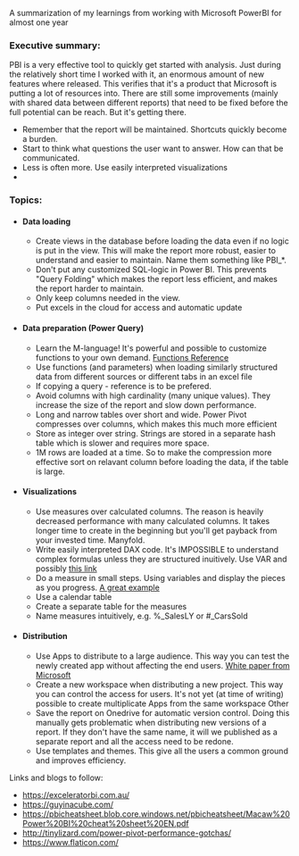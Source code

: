 A summarization of my learnings from working with Microsoft PowerBI for almost one year

### Executive summary:
PBI is a very effective tool to quickly get started with analysis. Just during the relatively short time I worked with it, 
an enormous amount of new features where released. This verifies that it's a product that Microsoft is putting a lot of 
resources into. 
There are still some improvements (mainly with shared data between different reports) that need to be fixed before the 
full potential can be reach. But it's getting there. 

- Remember that the report will be maintained. Shortcuts quickly become a burden.
- Start to think what questions the user want to answer. How can that be communicated.
- Less is often more. Use easily interpreted visualizations
- 

### Topics:
- #### Data loading
  - Create views in the database before loading the data even if no logic is put in the view. This will make the report more robust,
  easier to understand and easier to maintain. Name them something like PBI_*.
  - Don't put any customized SQL-logic in Power BI. This prevents "Query Folding" which makes the report less efficient, and
  makes the report harder to maintain.
  - Only keep columns needed in the view. 
  - Put excels in the cloud for access and automatic update
  
- #### Data preparation (Power Query)
  - Learn the M-language! It's powerful and possible to customize functions to your own demand. [Functions Reference](https://docs.microsoft.com/en-us/powerquery-m/power-query-m-reference)
  - Use functions (and parameters) when loading similarly structured data from different sources or different tabs in an excel file
  - If copying a query - reference is to be prefered.
  - Avoid columns with high cardinality (many unique values). They increase the size of the report and slow down performance.
  - Long and narrow tables over short and wide. Power Pivot compresses over columns, which makes this much more efficient
  - Store as integer over string. Strings are stored in a separate hash table which is slower and requires more space. 
  - 1M rows are loaded at a time. So to make the compression more effective sort on relavant column before loading the data, if the table is large. 
  
- #### Visualizations
  - Use measures over calculated columns. The reason is heavily decreased performance with many calculated columns. It takes longer time to create in the beginning but you'll get payback from your invested time. Manyfold. 
  - Write easily interpreted DAX code. It's IMPOSSIBLE to understand complex formulas unless they are structured inuitively. Use VAR and possibly [this link](https://www.daxformatter.com/)
  - Do a measure in small steps. Using variables and display the pieces as you progress. [A great example](https://exceleratorbi.com.au/how-to-solve-a-complex-dax-problem/)
  - Use a calendar table
  - Create a separate table for the measures
  - Name measures intuitively, e.g. %_SalesLY or #_CarsSold
  
- #### Distribution
  - Use Apps to distribute to a large audience. This way you can test the newly created app without affecting the end users. [White paper from Microsoft](https://aka.ms/pbienterprisedeploy)
  - Create a new workspace when distributing a new project. This way you can control the access for users. It's not yet (at time of writing) possible to create multiplicate Apps from the same workspace
Other
  - Save the report on Onedrive for automatic version control. Doing this manually gets problematic when distributing new versions of a report. If they don't have the same name, it will we published as a separate report and all the access need to be redone. 
  - Use templates and themes. This give all the users a common ground and improves efficiency. 
  
Links and blogs to follow:
- https://exceleratorbi.com.au/
- https://guyinacube.com/
- https://pbicheatsheet.blob.core.windows.net/pbicheatsheet/Macaw%20Power%20BI%20cheat%20sheet%20EN.pdf
- http://tinylizard.com/power-pivot-performance-gotchas/
- https://www.flaticon.com/

